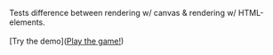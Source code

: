 Tests difference between rendering w/ canvas & rendering w/ HTML-elements.
<br><br>
[Try the demo]([Play the game!](https://upperci.github.io/CCC/))